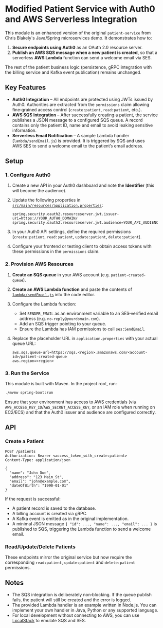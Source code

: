# Modified Patient Service with Auth0 and AWS Serverless Integration

This module is an enhanced version of the original `patient-service` from
Chris Blakely's Java/Spring microservices demo. It demonstrates how to:

1. **Secure endpoints using Auth0** as an OAuth 2.0 resource server.
2. **Publish an AWS SQS message when a new patient is created**, so that a
   serverless **AWS Lambda** function can send a welcome email via SES.

The rest of the patient business logic (persistence, gRPC integration with
the billing service and Kafka event publication) remains unchanged.

## Key Features

* **Auth0 Integration** – All endpoints are protected using JWTs issued
  by Auth0. Authorities are extracted from the `permissions` claim
  allowing fine‑grained access control (`create:patient`, `read:patient`, etc.).
* **AWS SQS Integration** – After successfully creating a patient, the service
  publishes a JSON message to a configured SQS queue. A record contains
  only the patient ID, name and email to avoid leaking sensitive
  information.
* **Serverless Email Notification** – A sample Lambda handler
  (`lambda/sendEmail.js`) is provided. It is triggered by SQS and uses
  AWS SES to send a welcome email to the patient’s email address.

## Setup

### 1. Configure Auth0

1. Create a new API in your Auth0 dashboard and note the **Identifier**
   (this will become the audience).
2. Update the following properties in
   [`src/main/resources/application.properties`](src/main/resources/application.properties):

   ```properties
   spring.security.oauth2.resourceserver.jwt.issuer-uri=https://YOUR_AUTH0_DOMAIN/
   spring.security.oauth2.resourceserver.jwt.audience=YOUR_API_AUDIENCE
   ```

3. In your Auth0 API settings, define the required permissions
   (`create:patient`, `read:patient`, `update:patient`, `delete:patient`).
4. Configure your frontend or testing client to obtain access tokens with
   these permissions in the `permissions` claim.

### 2. Provision AWS Resources

1. **Create an SQS queue** in your AWS account (e.g. `patient-created-queue`).
2. **Create an AWS Lambda function** and paste the contents of
   [`lambda/sendEmail.js`](lambda/sendEmail.js) into the code editor.
3. Configure the Lambda function:
   - Set `SENDER_EMAIL` as an environment variable to an SES‑verified email
     address (e.g. `no-reply@yourdomain.com`).
   - Add an SQS trigger pointing to your queue.
   - Ensure the Lambda has IAM permissions to call `ses:SendEmail`.
4. Replace the placeholder URL in `application.properties` with your actual
   queue URL:

   ```properties
   aws.sqs.queue-url=https://sqs.<region>.amazonaws.com/<account-id>/patient-created-queue
   aws.region=<region>
   ```

### 3. Run the Service

This module is built with Maven. In the project root, run:

```bash
./mvnw spring-boot:run
```

Ensure that your environment has access to AWS credentials (via
`AWS_ACCESS_KEY_ID`/`AWS_SECRET_ACCESS_KEY`, or an IAM role when running on
EC2/ECS) and that the Auth0 issuer and audience are configured correctly.

## API

### Create a Patient

```
POST /patients
Authorization: Bearer <access_token_with_create:patient>
Content-Type: application/json

{
  "name": "John Doe",
  "address": "123 Main St",
  "email": "john@example.com",
  "dateOfBirth": "1990-01-01"
}
```

If the request is successful:

* A patient record is saved to the database.
* A billing account is created via gRPC.
* A Kafka event is emitted as in the original implementation.
* A minimal JSON message `{ "id": ..., "name": ..., "email": ... }` is
  published to SQS, triggering the Lambda function to send a welcome email.

### Read/Update/Delete Patients

These endpoints mirror the original service but now require the
corresponding `read:patient`, `update:patient` and `delete:patient` permissions.

## Notes

* The SQS integration is deliberately non‑blocking. If the queue publish
  fails, the patient will still be created and the error is logged.
* The provided Lambda handler is an example written in Node.js. You can
  implement your own handler in Java, Python or any supported language.
* For local development without connecting to AWS, you can use
  [LocalStack](https://github.com/localstack/localstack) to emulate SQS and SES.